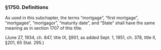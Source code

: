### §1750. Definitions ###

As used in this subchapter, the terms “mortgage”, “first mortgage”, “mortgagee”, “mortgagor”, “maturity date”, and “State” shall have the same meaning as in section 1707 of this title.

(June 27, 1934, ch. 847, title IX, §901, as added Sept. 1, 1951, ch. 378, title II, §201, 65 Stat. 295.)
